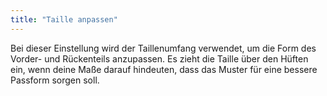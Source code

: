 ```yaml
---
title: "Taille anpassen"
---
```


Bei dieser Einstellung wird der Taillenumfang verwendet, um die Form des Vorder- und Rückenteils anzupassen. Es zieht die Taille über den Hüften ein, wenn deine Maße darauf hindeuten, dass das Muster für eine bessere Passform sorgen soll.